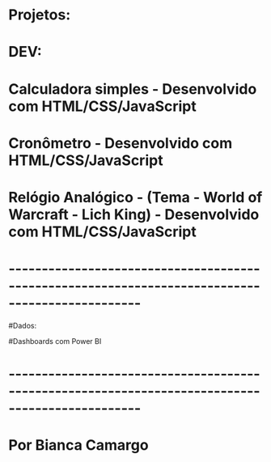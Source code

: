 # Projetos:

# DEV:

# Calculadora simples - Desenvolvido com HTML/CSS/JavaScript
# Cronômetro - Desenvolvido com HTML/CSS/JavaScript
# Relógio Analógico - (Tema - World of Warcraft - Lich King) - Desenvolvido com HTML/CSS/JavaScript 

# ------------------------------------------------------------------------------------------------ #

#Dados:

#Dashboards com Power BI

# ------------------------------------------------------------------------------------------------ #

# Por Bianca Camargo
